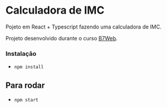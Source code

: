 # Calculadora de IMC

Pojeto em React + Typescript fazendo uma calculadora de IMC.

Projeto desenvolvido durante o curso [B7Web](https://b7web.com.br).

### Instalação
- `npm install`

## Para rodar
- `npm start`